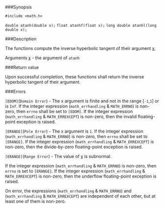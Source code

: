 ###Synopsis

`#include <math.h>`

`double atanh(double x);`
`float atanhf(float x);`
`long double atanhl(long double x);`

###Description

The functions compute the inverse hyperbolic tangent of their argument <u>x</u>.

Arguments
<u>x</u> - the argument of `atanh`

###Return value

Upon successful completion, these functions shall return the inverse hyperbolic tangent of their argument.

###Errors

`[EDOM]`(`Domain Error`) - The x argument is finite and not in the range [`-1`,`1`] or is `Inf`.
    If the integer expression (`math_errhandling` & `MATH_ERRNO`) is non-zero, then `errno` shall be set to `[EDOM]`. If the integer expression (`math_errhandling` & `MATH_ERREXCEPT`) is non-zero, then the invalid floating-point exception is raised.

`[ERANGE]`(`Pole Error`) - The x argument is `1`.
    If the integer expression (`math_errhandling` & `MATH_ERRNO`) is non-zero, then `errno` shall be set to `[ERANGE]`. If the integer expression (`math_errhandling` & `MATH_ERREXCEPT`) is non-zero, then the divide-by-zero floating-point exception is raised.

`[ERANGE]`(`Range Error`) - The value of <u>x</u> is subnormal. 
 
If the integer expression (`math_errhandling` & `MATH_ERRNO`) is non-zero, then `errno` is set to `[ERANGE]`. If the integer expression (`math_errhandling` & `MATH_ERREXCEPT`) is non-zero, then the underflow floating-point exception is raised.

On error, the expressions (`math_errhandling` & `MATH_ERRNO`) and (`math_errhandling` & `MATH_ERREXCEPT`) are independent of each other, but at least one of them is non-zero.
